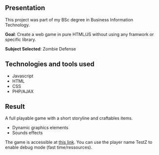 
## Presentation

This project was part of my BSc degree in Business Information Technology.

**Goal**: Create a web game in pure HTML/JS without using any framwork or specific library.

**Subject Selected**: Zombie Defense

## Technologies and tools used

- Javascript
- HTML
- CSS
- PHP/AJAX

## Result

A full playable game with a short storyline and craftables items.
- Dynamic graphics elements
- Sounds effects

The game is accessible at [this link]([zombiegame.freecluster.eu](http://izombie.42web.io/)). 
You can use the player name TestZ to enable debug mode (fast time/ressources).
